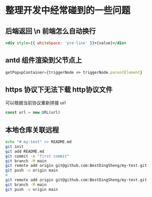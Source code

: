 # 整理开发中经常碰到的一些问题

## 后端返回 \n 前端怎么自动换行

``` jsx
<div style={{ whiteSpace: 'pre-line' }}>{value}</div>
```

## antd 组件渲染到父节点上

```jsx
getPopupContainer={triggerNode => triggerNode.parentElement}
```

## https 协议下无法下载 http协议文件

可以根据当前协议重新拼接 url

```js
const url = new URL(url) 
```

## 本地仓库关联远程

```bash
echo "# my-test" >> README.md
git init
git add README.md
git commit -m "first commit"
git branch -M main
git remote add origin git@github.com:BestDingSheng/my-test.git
git push -u origin main
#
git remote add origin git@github.com:BestDingSheng/my-test.git
git branch -M main
git push -u origin main
```
